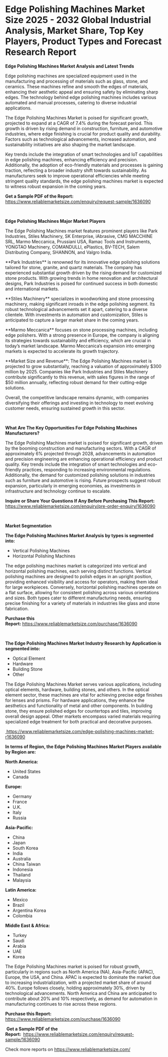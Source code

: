 <p><h1>Edge Polishing Machines Market Size 2025 - 2032 Global Industrial Analysis, Market Share, Top Key Players, Product Types and Forecast Research Report</h1></p><p><strong>Edge Polishing Machines Market Analysis and Latest Trends</strong></p>
<p><p>Edge polishing machines are specialized equipment used in the manufacturing and processing of materials such as glass, stone, and ceramics. These machines refine and smooth the edges of materials, enhancing their aesthetic appeal and ensuring safety by eliminating sharp edges. The technology behind edge polishing machines includes various automated and manual processes, catering to diverse industrial applications.</p><p>The Edge Polishing Machines Market is poised for significant growth, projected to expand at a CAGR of 7.4% during the forecast period. This growth is driven by rising demand in construction, furniture, and automotive industries, where edge finishing is crucial for product quality and durability. Factors such as technological advancements, increased automation, and sustainability initiatives are also shaping the market landscape. </p><p>Key trends include the integration of smart technologies and IoT capabilities in edge polishing machines, enhancing efficiency and precision. Additionally, the adoption of eco-friendly materials and processes is gaining traction, reflecting a broader industry shift towards sustainability. As manufacturers seek to improve operational efficiencies while meeting stringent quality standards, the edge polishing machines market is expected to witness robust expansion in the coming years.</p></p>
<p><strong>Get a Sample PDF of the Report:&nbsp;</strong> <a href="https://www.reliablemarketsize.com/enquiry/request-sample/1636090?utm_campaign=2297&utm_medium=2&utm_source=Github&utm_content=ia&utm_term=16022025&utm_id=edge-polishing-machines">https://www.reliablemarketsize.com/enquiry/request-sample/1636090</a></p>
<p>&nbsp;</p>
<p><strong>Edge Polishing Machines Major Market Players</strong></p>
<p><p>The Edge Polishing Machines market features prominent players like Park Industries, Stiles Machinery, SK Enterprise, iAbrasive, CMG MACCHINE SRL, Marmo Meccanica, Prussiani USA, Ramac Tools and Instruments, YONGTAO Machinery, COMANDULLI, ePlastics, BV-TECH, Salem Distributing Company, SHANNON, and Valgro India.</p><p>**Park Industries** is renowned for its innovative edge polishing solutions tailored for stone, granite, and quartz materials. The company has experienced substantial growth driven by the rising demand for customized stone products. With growing trends in home renovation and architectural designs, Park Industries is poised for continued success in both domestic and international markets.</p><p>**Stiles Machinery** specializes in woodworking and stone processing machinery, making significant inroads in the edge polishing segment. Its robust technological advancements set it apart, catering to a diverse clientele. With investments in automation and customization, Stiles is anticipated to capture a larger market share in the coming years.</p><p>**Marmo Meccanica** focuses on stone processing machines, including edge polishers. With a strong presence in Europe, the company is aligning its strategies towards sustainability and efficiency, which are crucial in today’s market landscape. Marmo Meccanica’s expansion into emerging markets is expected to accelerate its growth trajectory.</p><p>**Market Size and Revenue**: The Edge Polishing Machines market is projected to grow substantially, reaching a valuation of approximately $300 million by 2025. Companies like Park Industries and Stiles Machinery contribute significantly to this revenue, with sales figures in the range of $50 million annually, reflecting robust demand for their cutting-edge solutions.</p><p>Overall, the competitive landscape remains dynamic, with companies diversifying their offerings and investing in technology to meet evolving customer needs, ensuring sustained growth in this sector.</p></p>
<p>&nbsp;</p>
<p><strong>What Are The Key Opportunities For Edge Polishing Machines Manufacturers?</strong></p>
<p><p>The Edge Polishing Machines market is poised for significant growth, driven by the booming construction and manufacturing sectors. With a CAGR of approximately 6% projected through 2028, advancements in automation and precision engineering are enhancing operational efficiency and product quality. Key trends include the integration of smart technologies and eco-friendly practices, responding to increasing environmental regulations. Additionally, the demand for customized polishing solutions in industries such as furniture and automotive is rising. Future prospects suggest robust expansion, particularly in emerging economies, as investments in infrastructure and technology continue to escalate.</p></p>
<p><strong>Inquire or Share Your Questions If Any Before Purchasing This Report:</strong> <a href="https://www.reliablemarketsize.com/enquiry/pre-order-enquiry/1636090?utm_campaign=2297&utm_medium=2&utm_source=Github&utm_content=ia&utm_term=16022025&utm_id=edge-polishing-machines">https://www.reliablemarketsize.com/enquiry/pre-order-enquiry/1636090</a></p>
<p>&nbsp;</p>
<p><strong>Market Segmentation</strong></p>
<p><strong>The Edge Polishing Machines Market Analysis by types is segmented into:</strong></p>
<p><ul><li>Vertical Polishing Machines</li><li>Horizontal Polishing Machines</li></ul></p>
<p><p>The edge polishing machines market is categorized into vertical and horizontal polishing machines, each serving distinct functions. Vertical polishing machines are designed to polish edges in an upright position, providing enhanced visibility and access for operators, making them ideal for large workpieces. Conversely, horizontal polishing machines operate on a flat surface, allowing for consistent polishing across various orientations and sizes. Both types cater to different manufacturing needs, ensuring precise finishing for a variety of materials in industries like glass and stone fabrication.</p></p>
<p><strong>Purchase this Report:&nbsp;</strong><a href="https://www.reliablemarketsize.com/purchase/1636090?utm_campaign=2297&utm_medium=2&utm_source=Github&utm_content=ia&utm_term=16022025&utm_id=edge-polishing-machines">https://www.reliablemarketsize.com/purchase/1636090</a></p>
<p>&nbsp;</p>
<p><strong>The Edge Polishing Machines Market Industry Research by Application is segmented into:</strong></p>
<p><ul><li>Optical Element</li><li>Hardware</li><li>Building Stone</li><li>Other</li></ul></p>
<p><p>The Edge Polishing Machines Market serves various applications, including optical elements, hardware, building stones, and others. In the optical element sector, these machines are vital for achieving precise edge finishes for lenses and prisms. For hardware applications, they enhance the aesthetics and functionality of metal and other components. In building stone, they ensure polished edges for countertops and tiles, improving overall design appeal. Other markets encompass varied materials requiring specialized edge treatment for both practical and decorative purposes.</p></p>
<p><a href="https://www.reliablemarketsize.com/edge-polishing-machines-market-r1636090?utm_campaign=2297&utm_medium=2&utm_source=Github&utm_content=ia&utm_term=16022025&utm_id=edge-polishing-machines">&nbsp;https://www.reliablemarketsize.com/edge-polishing-machines-market-r1636090</a></p>
<p><strong>In terms of Region, the Edge Polishing Machines Market Players available by Region are:</strong></p>
<p>
    <p> <strong> North America: </strong>
        <ul>
            <li>United States</li>
            <li>Canada</li>
        </ul>
        </p> 
    <p> <strong> Europe: </strong>
        <ul>
            <li>Germany</li>
            <li>France</li>
            <li>U.K.</li>
            <li>Italy</li>
            <li>Russia</li>
        </ul>
        </p> 
    <p> <strong> Asia-Pacific: </strong>
        <ul>
            <li>China</li>
            <li>Japan</li>
            <li>South Korea</li>
            <li>India</li>
            <li>Australia</li>
            <li>China Taiwan</li>
            <li>Indonesia</li>
            <li>Thailand</li>
            <li>Malaysia</li>
        </ul>
        </p> 
    <p> <strong> Latin America: </strong>
        <ul>
            <li>Mexico</li>
            <li>Brazil</li>
            <li>Argentina Korea</li>
            <li>Colombia</li>
        </ul>
        </p> 
    <p> <strong> Middle East & Africa: </strong>
        <ul>
            <li>Turkey</li>
            <li>Saudi</li>
            <li>Arabia</li>
            <li>UAE</li>
            <li>Korea</li>
        </ul>
    </p>
    </p>
<p><p>The Edge Polishing Machines market is poised for robust growth, particularly in regions such as North America (NA), Asia-Pacific (APAC), Europe, the USA, and China. APAC is expected to dominate the market due to increasing industrialization, with a projected market share of around 40%. Europe follows closely, holding approximately 30%, driven by technological advancements. North America and China are anticipated to contribute about 20% and 10% respectively, as demand for automation in manufacturing continues to rise across these regions.</p></p>
<p><strong>Purchase this Report: </strong><a href="https://www.reliablemarketsize.com/purchase/1636090?utm_campaign=2297&utm_medium=2&utm_source=Github&utm_content=ia&utm_term=16022025&utm_id=edge-polishing-machines">https://www.reliablemarketsize.com/purchase/1636090</a></p>
<p>&nbsp;<strong>Get a Sample PDF of the Report:&nbsp;&nbsp;</strong><a href="https://www.reliablemarketsize.com/enquiry/request-sample/1636090?utm_campaign=2297&utm_medium=2&utm_source=Github&utm_content=ia&utm_term=16022025&utm_id=edge-polishing-machines">https://www.reliablemarketsize.com/enquiry/request-sample/1636090</a></p>
<p><strong></strong></p>
<p>Check more reports on <a href="https://www.reliablemarketsize.com/?utm_campaign=2297&utm_medium=2&utm_source=Github&utm_content=ia&utm_term=16022025&utm_id=edge-polishing-machines">https://www.reliablemarketsize.com/</a></p>